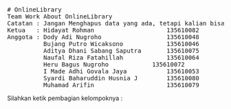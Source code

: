 <pre># OnlineLibrary
Team Work About OnlineLibrary
Catatan : Jangan Menghapus data yang ada, tetapi kalian bisa menambahkan nama anda sebagai anggota.
Ketua   : Hidayat Rohman                    135610082
Anggota : Dody Adi Nugroho                  135610048
		  Bujang Putro Wicaksono		    135610046
		  Aditya Dhani Sabang Saputra       135610075
		  Naufal Riza Fatahillah	        135610064
		  Heru Bagus Nugroho   	 		135610072
		  I Made Adhi Govala Jaya		    135610053
		  Syardi Baharuddin Husnia J		135610080
		  Muhamad Arifin					135610079
</pre>

Silahkan ketik pembagian kelompoknya :